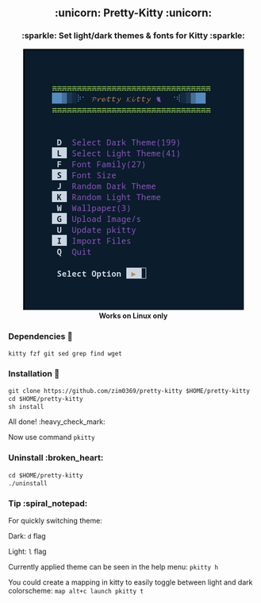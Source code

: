 <h2 align='center'> :unicorn: Pretty-Kitty :unicorn: </h1>
<h3 align='center'> :sparkle: Set light/dark themes & fonts for Kitty :sparkle: </h1>

<p align='center'>
<img src="images/banner.png" /><br>
<b>Works on Linux only</b>
</p>

### Dependencies :couple:

```
kitty fzf git sed grep find wget
```

### Installation :rainbow:

```
git clone https://github.com/zim0369/pretty-kitty $HOME/pretty-kitty
cd $HOME/pretty-kitty
sh install
```

All done! :heavy\_check\_mark:

Now use command `pkitty`

### Uninstall :broken\_heart:

```
cd $HOME/pretty-kitty
./uninstall
```

### Tip :spiral\_notepad:

For quickly switching theme:

Dark: `d` flag

Light: `l` flag

Currently applied theme can be seen in the help menu:
`pkitty h`

You could create a mapping in kitty to easily toggle between light and dark
colorscheme:
`map alt+c launch pkitty t`
